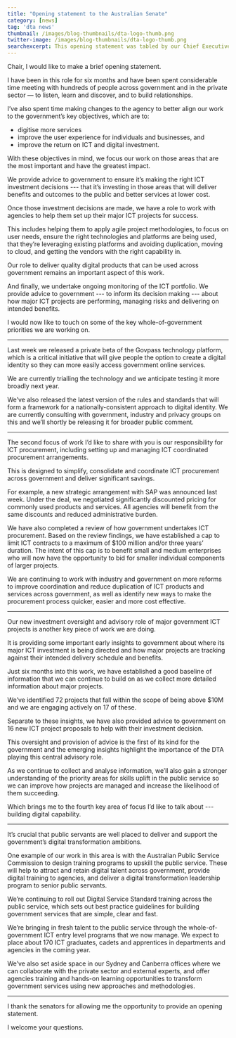 ```yaml
---
title: "Opening statement to the Australian Senate"
category: [news]
tag: 'dta news'
thumbnail: /images/blog-thumbnails/dta-logo-thumb.png
twitter-image: /images/blog-thumbnails/dta-logo-thumb.png
searchexcerpt: This opening statement was tabled by our Chief Executive Officer Gavin Slater at Senate Estimates on 23 October 2017. 
---
```


Chair, I would like to make a brief opening statement.

I have been in this role for six months and have been spent considerable time meeting with hundreds of people across government and in the private sector — to listen, learn and discover, and to build relationships.

I’ve also spent time making changes to the agency to better align our work to the government’s key objectives, which are to:

- digitise more services 
- improve the user experience for individuals and businesses, and 
- improve the return on ICT and digital investment.

With these objectives in mind, we focus our work on those areas that are the most important and have the greatest impact.

We provide advice to government to ensure it’s making the right ICT investment decisions --- that it’s investing in those areas that will deliver benefits and outcomes to the public and better services at lower cost.

Once those investment decisions are made, we have a role to work with agencies to help them set up their major ICT projects for success. 

This includes helping them to apply agile project methodologies, to focus on user needs, ensure the right technologies and platforms are being used, that they’re leveraging existing platforms and avoiding duplication, moving to cloud, and getting the vendors with the right capability in. 

Our role to deliver quality digital products that can be used across government remains an important aspect of this work.

And finally, we undertake ongoing monitoring of the ICT portfolio. We provide advice to government --- to inform its decision making --- about how major ICT projects are performing, managing risks and delivering on intended benefits.

I would now like to touch on some of the key whole-of-government priorities we are working on.

***

Last week we released a private beta of the Govpass technology platform, which is a critical initiative that will give people the option to create a digital identity so they can more easily access government online services.

We are currently trialling the technology and we anticipate testing it more broadly next year.

We’ve also released the latest version of the rules and standards that will form a framework for a nationally-consistent approach to digital identity. We are currently consulting with government, industry and privacy groups on this and we’ll shortly be releasing it for broader public comment.

***

The second focus of work I’d like to share with you is our responsibility for ICT procurement, including setting up and managing ICT coordinated procurement arrangements. 

This is designed to simplify, consolidate and coordinate ICT procurement across government and deliver significant savings.

For example, a new strategic arrangement with SAP was announced last week. Under the deal, we negotiated significantly discounted pricing for commonly used products and services. All agencies will benefit from the same discounts and reduced administrative burden.

We have also completed a review of how government undertakes ICT procurement. Based on the review findings, we have established a cap to limit ICT contracts to a maximum of $100 million and/or three years’ duration. The intent of this cap is to benefit small and medium enterprises who will now have the opportunity to bid for smaller individual components of larger projects.

We are continuing to work with industry and government on more reforms to improve coordination and reduce duplication of ICT products and services across government, as well as identify new ways to make the procurement process quicker, easier and more cost effective.

***

Our new investment oversight and advisory role of major government ICT projects is another key piece of work we are doing.

It is providing some important early insights to government about where its major ICT investment is being directed and how major projects are tracking against their intended delivery schedule and benefits.

Just six months into this work, we have established a good baseline of information that  we can continue to build on as we collect more detailed information about major projects.

We’ve identified 72 projects that fall within the scope of being above $10M and we are engaging actively on 17 of these.

Separate to these insights, we have also provided advice to government on 16 new ICT project proposals to help with their investment decision.

This oversight and provision of advice is the first of its kind for the government and the emerging insights highlight the importance of the DTA playing this central advisory role.  

As we continue to collect and analyse information, we’ll also gain a stronger understanding of the priority areas for skills uplift in the public service so we can improve how projects are managed and increase the likelihood of them succeeding.

Which brings me to the fourth key area of focus I’d like to talk about --- building digital capability.

***

It’s crucial that public servants are well placed to deliver and support the government’s digital transformation ambitions.

One example of our work in this area is with the Australian Public Service Commission to design training programs to upskill the public service. These will help to attract and retain digital talent across government, provide digital training to agencies, and deliver a digital transformation leadership program to senior public servants.

We’re continuing to roll out Digital Service Standard training across the public service, which sets out best practice guidelines for building government services that are simple, clear and fast. 

We’re bringing in fresh talent to the public service through the whole-of-government ICT entry level programs that we now manage. We expect to place about 170 ICT graduates, cadets and apprentices in departments and agencies in the coming year.

We’ve also set aside space in our Sydney and Canberra offices where we can collaborate with the private sector and external experts, and offer agencies training and hands-on learning opportunities to transform government services using new approaches and methodologies.

*** 

I thank the senators for allowing me the opportunity to provide an opening statement.

I welcome your questions.
